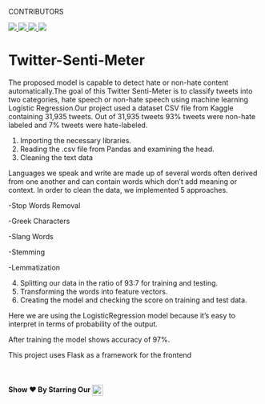 CONTRIBUTORS

<a href="https://github.com/atharvkarajgi">
  <img src="https://github.com/atharvkarajgi.png?size=60">
</a>
<a href="https://github.com/msr-sajid">
  <img src="https://github.com/msr-sajid.png?size=60">
</a>
<a href="https://github.com/ankitaanjali1202">
  <img src="https://github.com/ankitaanjali1202.png?size=40">
</a>
<a href="https://github.com/AmanKumar666">
  <img src="https://github.com/AmanKumar666.png?size=40">
</a>




# Twitter-Senti-Meter
The proposed model is capable to detect hate or non-hate content automatically.The goal of this Twitter Senti-Meter is to classify tweets into two categories, hate speech or non-hate speech using machine learning Logistic Regression.Our project used a dataset CSV file from Kaggle containing 31,935 tweets. Out of 31,935 tweets 93% tweets were non-hate labeled and 7% tweets were hate-labeled. 
1. Importing the necessary libraries.
2. Reading the .csv file from Pandas and examining the head.
3. Cleaning the text data

Languages we speak and write are made up of several words often derived from one another and can contain words which don’t add meaning or context. In order to clean the data, we implemented 5 approaches.

-Stop Words Removal

-Greek Characters

-Slang Words

-Stemming

-Lemmatization

4. Splitting our data in the ratio of 93:7 for training and testing.
5. Transforming the words into feature vectors.
6. Creating the model and checking the score on training and test data.

Here we are using the LogisticRegression model because it’s easy to interpret in terms
of probability of the output. 

After training the model shows accuracy of 97%.


This project uses Flask as a framework for the frontend

<br>
<h4 align="left">Show ❤️ By Starring Our <a href='https://github.com/ankitaanjali1202/Twitter-Senti-Meter?tab=repositories'><img align='center'  height="22" src="https://img.shields.io/badge/Repos!😊-lightpink.svg?&style=for-the-badge&logo=msr-sajid&logoColor=blue" /></a></h4>
<br>
